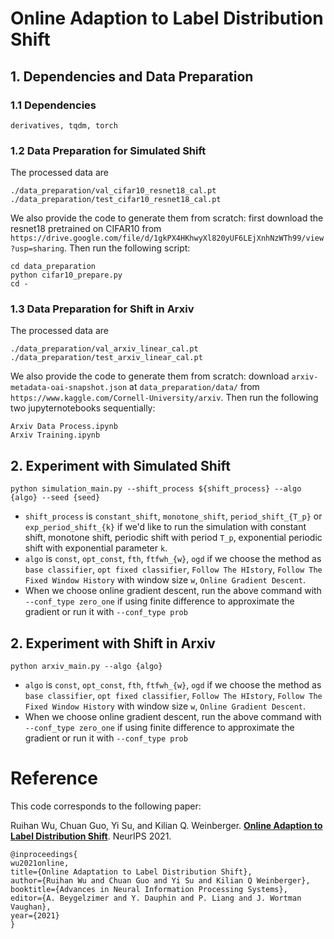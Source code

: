 # Online Adaption to Label Distribution Shift

## 1. Dependencies and Data Preparation
### 1.1 Dependencies
```derivatives, tqdm, torch```
### 1.2 Data Preparation for Simulated Shift
The processed data are
```
./data_preparation/val_cifar10_resnet18_cal.pt
./data_preparation/test_cifar10_resnet18_cal.pt
```
We also provide the code to generate them from scratch: first download the resnet18 pretrained on CIFAR10 from `https://drive.google.com/file/d/1gkPX4HKhwyXl820yUF6LEjXnhNzWTh99/view?usp=sharing`. Then run the following script:
```
cd data_preparation
python cifar10_prepare.py
cd -
```

### 1.3 Data Preparation for Shift in Arxiv
The processed data are
```
./data_preparation/val_arxiv_linear_cal.pt
./data_preparation/test_arxiv_linear_cal.pt
```
We also provide the code to generate them from scratch: download `arxiv-metadata-oai-snapshot.json` at `data_preparation/data/` from `https://www.kaggle.com/Cornell-University/arxiv`. Then run the following two jupyternotebooks sequentially:
```
Arxiv Data Process.ipynb
Arxiv Training.ipynb
```

## 2. Experiment with Simulated Shift
```
python simulation_main.py --shift_process ${shift_process} --algo {algo} --seed {seed}
```
- `shift_process` is `constant_shift`, `monotone_shift`, `period_shift_{T_p}` or `exp_period_shift_{k}` if we'd like to run the simulation with constant shift, monotone shift, periodic shift with period `T_p`, exponential periodic shift with exponential parameter `k`.
- `algo` is `const`, `opt_const`, `fth`, `ftfwh_{w}`, `ogd` if we choose the method as `base classifier`, `opt fixed classifier`, `Follow The HIstory`, `Follow The Fixed Window History` with window size `w`, `Online Gradient Descent`.
- When we choose online gradient descent, run the above command with `--conf_type zero_one` if using finite difference to approximate the gradient or run it with `--conf_type prob`


## 2. Experiment with Shift in Arxiv
```
python arxiv_main.py --algo {algo}
```
- `algo` is `const`, `opt_const`, `fth`, `ftfwh_{w}`, `ogd` if we choose the method as `base classifier`, `opt fixed classifier`, `Follow The HIstory`, `Follow The Fixed Window History` with window size `w`, `Online Gradient Descent`.
- When we choose online gradient descent, run the above command with `--conf_type zero_one` if using finite difference to approximate the gradient or run it with `--conf_type prob`


# Reference

This code corresponds to the following paper:

Ruihan Wu, Chuan Guo, Yi Su, and Kilian Q. Weinberger. **[Online Adaption to Label Distribution Shift](https://proceedings.neurips.cc/paper/2021/file/5e6bd7a6970cd4325e587f02667f7f73-Paper.pdf)**. NeurIPS 2021.

```
@inproceedings{
wu2021online,
title={Online Adaptation to Label Distribution Shift},
author={Ruihan Wu and Chuan Guo and Yi Su and Kilian Q Weinberger},
booktitle={Advances in Neural Information Processing Systems},
editor={A. Beygelzimer and Y. Dauphin and P. Liang and J. Wortman Vaughan},
year={2021}
}
```
